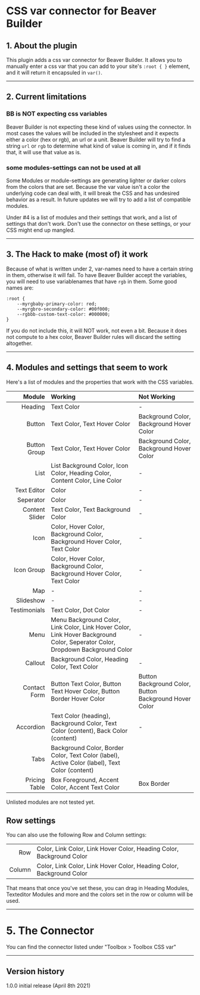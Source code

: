 # CSS var connector for Beaver Builder

## 1. About the plugin

This plugin adds a css var connector for Beaver Builder. It allows you to manually enter a css var that you can add to your site's `:root { }` element, and it will return it encapsuled in `var()`.


---
## 2. Current limitations


### BB is NOT expecting css variables

Beaver Builder is not expecting these kind of values using the connector. In most cases the values will be included in the stylesheet and it expects either a color (hex or rgb), an url or a unit. Beaver Builder will try to find a string `url` or `rgb` to determine what kind of value is coming in, and if it finds that, it will use that value as is.


### some modules-settings can not be used at all

Some Modules or module-settings are generating lighter or darker colors from the colors that are set. Because the var value isn't a color the underlying code can deal with, it will break the CSS and has undesired behavior as a result. In future updates we will try to add a list of compatible modules. 

Under #4 is a list of modules and their settings that work, and a list of settings that don't work. Don't use the connector on these settings, or your CSS might end up mangled.

---
## 3. The Hack to make (most of) it work
Because of what is written under 2, var-names need to have a certain string in them, otherwise it will fail. To have Beaver Builder accept the variables, you will need to use variablenames that have `rgb` in them. Some good names are:

    :root {
        --myrgbaby-primary-color: red;
        --myrgbro-secondary-color: #00f000;
        --rgbbb-custom-text-color: #000000;
    }

If you do not include this, it will NOT work, not even a bit. Because it does not compute to a hex color, Beaver Builder rules will discard the setting altogether.

---
## 4. Modules and settings that seem to work
Here's a list of modules and the properties that work with the CSS variables.



Module | Working | Not Working
|---:|:---|:---|
Heading | Text Color | -
Button | Text Color, Text Hover Color | Background Color, Background Hover Color 
Button Group | Text Color, Text Hover Color | Background Color, Background Hover Color
List | List Background Color, Icon Color, Heading Color, Content Color, Line Color | -
Text Editor | Color | -
Seperator | Color | -
Content Slider | Text Color, Text Background Color | -
Icon | Color, Hover Color, Background Color, Background Hover Color, Text Color | -
Icon Group | Color, Hover Color, Background Color, Background Hover Color, Text Color | -
Map | - | -
Slideshow | - | -
Testimonials | Text Color, Dot Color | -
Menu | Menu Background Color, Link Color, Link Hover Color, Link Hover Background Color,  Seperator Color, Dropdown Background Color | -
Callout | Background Color, Heading Color, Text Color | -
Contact Form | Button Text Color, Button Text Hover Color, Button Border Hover Color | Button Background Color, Button Background Hover Color
Accordion | Text Color (heading), Background Color, Text Color (content), Back Color (content) | -
Tabs | Background Color, Border Color, Text Color (label), Active Color (label), Text Color (content)
Pricing Table | Box Foreground, Accent Color, Accent Text Color | Box Border

Unlisted modules are not tested yet.

## Row settings

You can also use the following Row and Column settings:

 | | |
|---:|---|
Row | Color, Link Color, Link Hover Color, Heading Color, Background Color | -
Column | Color, Link Color, Link Hover Color, Heading Color, Background Color | -

That means that once you've set these, you can drag in Heading Modules, Texteditor Modules and more and the colors set in the row or column will be used.

---
# 5. The Connector
You can find the connector listed under "Toolbox > Toolbox CSS var"

---
## Version history

1.0.0   initial release (April 8th 2021)
